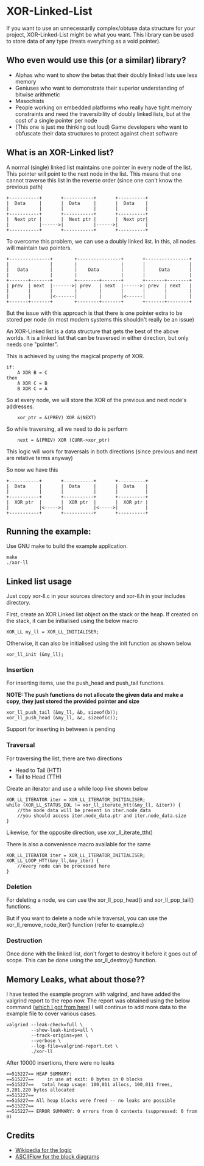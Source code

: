 # XOR-Linked-List
If you want to use an unnecessarily complex/obtuse data structure for your project,
XOR-Linked-List might be what you want.
This library can be used to store data of any type (treats everything as a void 
pointer).

## Who even would use this (or a similar) library?

* Alphas who want to show the betas that their doubly linked lists use less memory
* Geniuses who want to demonstrate their superior understanding of bitwise arithmetic
* Masochists
* People working on embedded platforms who really have tight memory constraints and need the 
traversibility of doubly linked lists, but at the cost of a single pointer per node
* (This one is just me thinking out loud) Game developers who want to obfuscate their data structures to 
protect against cheat software

## What is an XOR-Linked list?
A normal (single) linked list maintains one pointer in every node of the list.
This pointer will point to the next node in the list. This means that one cannot
traverse this list in the reverse order (since one can't know the previous path)
```
+-----------+       +-----------+       +----------+
|  Data     |       |  Data     |       |  Data    |
|           |       |           |       |          |
+-----------+       +-----------+       +----------+
|  Next ptr |       |  Next ptr |       |  Next ptr|
|           |------>|           |------>|          |
+-----------+       +-----------+       +----------+
```

To overcome this problem, we can use a doubly linked list. In this, all nodes 
will maintain two pointers.

```
+---------------+        +----------------+       +----------------+
|               |        |                |       |                |
|   Data        |        |    Data        |       |     Data       |
|               |        |                |       |                |
+-------+-------+        +--------+-------+       +-------+--------+
| prev  | next  |------->| prev   | next  |------>| prev  | next   |
|       |       |        |        |       |       |       |        |
|       |       |<-------|        |       |<------|       |        |
+-------+-------+        +--------+-------+       +-------+--------+

```

But the issue with this approach is that there is one pointer extra to be stored
per node (in most modern systems this shouldn't really be an issue)

An XOR-Linked list is a data structure that gets the best of the above worlds.
It is a linked list that can be traversed in either direction, but only needs 
one "pointer". 

This is achieved by using the magical property of XOR.
```
if:
    A XOR B = C
then
    A XOR C = B
    B XOR C = A
```

So at every node, we will store the XOR of the previous and next node's addresses.
```
    xor_ptr = &(PREV) XOR &(NEXT)
```
So while traversing, all we need to do is perform
```
    next = &(PREV) XOR (CURR->xor_ptr)
```
This logic will work for traversals in both directions (since previous and next 
are relative terms anyway)

So now we have this
```
+-----------+       +-----------+       +----------+
|  Data     |       |  Data     |       |  Data    |
|           |       |           |       |          |
+-----------+       +-----------+       +----------+
|  XOR ptr  |       |  XOR ptr  |       |  XOR ptr |
|           |<----->|           |<----->|          |
+-----------+       +-----------+       +----------+
```

## Running the example:
Use GNU make to build the example application.
```
make
./xor-ll
```

## Linked list usage
Just copy xor-ll.c in your sources directory and xor-ll.h in your includes
directory.

First, create an XOR Linked list object on the stack or the heap. If created on
the stack, it can be initialised using the below macro
```
XOR_LL my_ll = XOR_LL_INITIALISER;
```
Otherwise, it can also be initialised using the init function as shown below
```
xor_ll_init (&my_ll);
```

### Insertion
For inserting items, use the push_head and push_tail functions.

**NOTE: The push functions do not allocate the given data and make a copy, 
they just stored the provided pointer and size**
```
xor_ll_push_tail (&my_ll, &b, sizeof(b));
xor_ll_push_head (&my_ll, &c, sizeof(c));
```

Support for inserting in between is pending

### Traversal
For traversing the list, there are two directions
* Head to Tail (HTT)
* Tail to Head (TTH)

Create an iterator and use a while loop like shown below
```
XOR_LL_ITERATOR iter = XOR_LL_ITERATOR_INITIALISER;
while (XOR_LL_STATUS_EOL != xor_ll_iterate_htt(&my_ll, &iter)) {
    //the node data will be present in iter.node_data
    //you should access iter.node_data.ptr and iter.node_data.size
}
```
Likewise, for the opposite direction, use xor_ll_iterate_tth()

There is also a convenience macro available for the same
```
XOR_LL_ITERATOR iter = XOR_LL_ITERATOR_INITIALISER;
XOR_LL_LOOP_HTT(&my_ll,&my_iter) {
    //every node can be processed here
}
```

### Deletion
For deleting a node, we can use the xor_ll_pop_head() and xor_ll_pop_tail()
functions.

But if you want to delete a node while traversal, you can use the 
xor_ll_remove_node_iter() function (refer to example.c)


### Destruction
Once done with the linked list, don't forget to destroy it before it goes out of
scope. This can be done using the xor_ll_destroy() function.

## Memory Leaks, what about those??
I have tested the example program with valgrind, and have added the valgrind report to 
the repo now. The report was obtained using the below command 
([which I got from here](https://stackoverflow.com/questions/5134891/how-do-i-use-valgrind-to-find-memory-leaks))
I will continue to add more data to the example file to cover various cases.
```
valgrind --leak-check=full \
         --show-leak-kinds=all \
         --track-origins=yes \
         --verbose \
         --log-file=valgrind-report.txt \
         ./xor-ll
```

After 10000 insertions, there were no leaks

```
==515227== HEAP SUMMARY:
==515227==     in use at exit: 0 bytes in 0 blocks
==515227==   total heap usage: 100,011 allocs, 100,011 frees, 3,201,220 bytes allocated
==515227== 
==515227== All heap blocks were freed -- no leaks are possible
==515227== 
==515227== ERROR SUMMARY: 0 errors from 0 contexts (suppressed: 0 from 0)
```

## Credits
* [Wikipedia for the logic](https://en.wikipedia.org/wiki/XOR_linked_list)
* [ASCIIFlow for the block diagrams](http://asciiflow.com/)